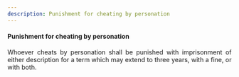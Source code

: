 ```yaml
---
description: Punishment for cheating by personation
---
```


#### Punishment for cheating by personation
<div style="text-align: justify">

Whoever cheats by personation shall be punished with imprisonment of either description for a term which may extend to three years, with a fine, or with both.

</div>

